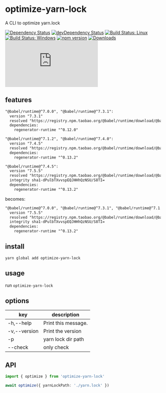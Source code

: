 # optimize-yarn-lock

A CLI to optimize yarn.lock

[![Dependency Status](https://david-dm.org/plantain-00/optimize-yarn-lock.svg)](https://david-dm.org/plantain-00/optimize-yarn-lock)
[![devDependency Status](https://david-dm.org/plantain-00/optimize-yarn-lock/dev-status.svg)](https://david-dm.org/plantain-00/optimize-yarn-lock#info=devDependencies)
[![Build Status: Linux](https://travis-ci.org/plantain-00/optimize-yarn-lock.svg?branch=master)](https://travis-ci.org/plantain-00/optimize-yarn-lock)
[![Build Status: Windows](https://ci.appveyor.com/api/projects/status/github/plantain-00/optimize-yarn-lock?branch=master&svg=true)](https://ci.appveyor.com/project/plantain-00/optimize-yarn-lock/branch/master)
[![npm version](https://badge.fury.io/js/optimize-yarn-lock.svg)](https://badge.fury.io/js/optimize-yarn-lock)
[![Downloads](https://img.shields.io/npm/dm/optimize-yarn-lock.svg)](https://www.npmjs.com/package/optimize-yarn-lock)
[![type-coverage](https://img.shields.io/badge/dynamic/json.svg?label=type-coverage&prefix=%E2%89%A5&suffix=%&query=$.typeCoverage.atLeast&uri=https%3A%2F%2Fraw.githubusercontent.com%2Fplantain-00%2Foptimize-yarn-lock%2Fmaster%2Fpackage.json)](https://github.com/plantain-00/optimize-yarn-lock)

## features

```txt
"@babel/runtime@^7.0.0", "@babel/runtime@^7.3.1":
  version "7.3.1"
  resolved "https://registry.npm.taobao.org/@babel/runtime/download/@babel/runtime-7.3.1.tgz#574b03e8e8a9898eaf4a872a92ea20b7846f6f2a"
  dependencies:
    regenerator-runtime "^0.12.0"

"@babel/runtime@^7.1.2", "@babel/runtime@^7.4.0":
  version "7.4.5"
  resolved "https://registry.npm.taobao.org/@babel/runtime/download/@babel/runtime-7.4.5.tgz#582bb531f5f9dc67d2fcb682979894f75e253f12"
  dependencies:
    regenerator-runtime "^0.13.2"

"@babel/runtime@^7.4.5":
  version "7.5.5"
  resolved "https://registry.npm.taobao.org/@babel/runtime/download/@babel/runtime-7.5.5.tgz#74fba56d35efbeca444091c7850ccd494fd2f132"
  integrity sha1-dPulbTXvvspEQJHHhQzNSU/S8TI=
  dependencies:
    regenerator-runtime "^0.13.2"
```

becomes:

```txt
"@babel/runtime@^7.0.0", "@babel/runtime@^7.3.1", "@babel/runtime@^7.1.2", "@babel/runtime@^7.4.0", "@babel/runtime@^7.4.5":
  version "7.5.5"
  resolved "https://registry.npm.taobao.org/@babel/runtime/download/@babel/runtime-7.5.5.tgz#74fba56d35efbeca444091c7850ccd494fd2f132"
  integrity sha1-dPulbTXvvspEQJHHhQzNSU/S8TI=
  dependencies:
    regenerator-runtime "^0.13.2"
```

## install

`yarn global add optimize-yarn-lock`

## usage

run `optimize-yarn-lock`

## options

key | description
--- | ---
-h,--help | Print this message.
-v,--version | Print the version
-p | yarn lock dir path
--check | only check

## API

```ts
import { optimize } from 'optimize-yarn-lock'

await optimize({ yarnLockPath: './yarn.lock' })
```
